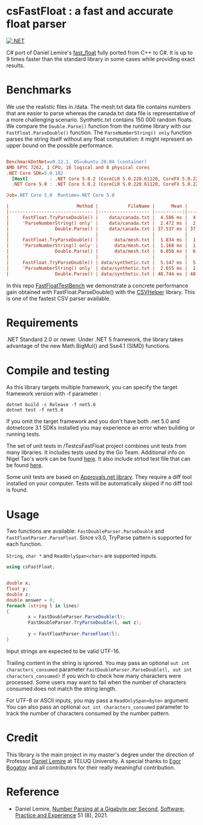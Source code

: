 # csFastFloat : a fast and accurate float parser
[![.NET](https://github.com/CarlVerret/csFastFloat/actions/workflows/dotnet.yml/badge.svg)](https://github.com/CarlVerret/csFastFloat/actions/workflows/dotnet.yml)

C# port of Daniel Lemire's [fast_float](https://github.com/fastfloat/fast_float)  fully ported from C++ to C#. It is up to 9 times faster than the standard library in some cases while providing exact results.



# Benchmarks

We use the realistic files  in /data. The mesh.txt data file contains numbers that are easier to parse whereas the canada.txt data file is representative of a more challenging scenario.  Synthetic.txt contains 150 000 random floats. We compare  the `Double.Parse()` function from the runtime library with our `FastFloat.ParseDouble()` function. The `ParseNumberString() only` function parses the string itself without any float computation: it might represent an upper bound on the possible performance.


``` ini

BenchmarkDotNet=v0.12.1, OS=ubuntu 20.04 (container)
AMD EPYC 7262, 1 CPU, 16 logical and 8 physical cores
.NET Core SDK=5.0.102
  [Host]        : .NET Core 5.0.2 (CoreCLR 5.0.220.61120, CoreFX 5.0.220.61120), X64 RyuJIT
  .NET Core 5.0 : .NET Core 5.0.2 (CoreCLR 5.0.220.61120, CoreFX 5.0.220.61120), X64 RyuJIT

Job=.NET Core 5.0  Runtime=.NET Core 5.0

|                         Method |           FileName |      Mean |       Min | Ratio | MFloat/s |     MB/s |
|------------------------------- |------------------- |----------:|----------:|------:|---------:|---------:|
|     FastFloat.TryParseDouble() |    data/canada.txt |  4.586 ms |  4.559 ms |  0.12 |    24.38 |   458.00 |
|     'ParseNumberString() only' |    data/canada.txt |  2.472 ms |  2.411 ms |  0.07 |    46.10 |   866.13 |
|                 Double.Parse() |    data/canada.txt | 37.537 ms | 37.159 ms |  1.00 |     2.99 |    56.19 |
|                                |                    |           |           |       |          |          |
|     FastFloat.TryParseDouble() |      data/mesh.txt |  1.834 ms |  1.834 ms |  0.27 |    39.81 |   338.05 |
|     'ParseNumberString() only' |      data/mesh.txt |  1.168 ms |  1.164 ms |  0.17 |    62.71 |   532.43 |
|                 Double.Parse() |      data/mesh.txt |  6.850 ms |  6.788 ms |  1.00 |    10.76 |    91.34 |
|                                |                    |           |           |       |          |          |
|     FastFloat.TryParseDouble() | data/synthetic.txt |  5.147 ms |  5.118 ms |  0.11 |    29.31 |   551.44 |
|     'ParseNumberString() only' | data/synthetic.txt |  2.655 ms |  2.653 ms |  0.05 |    56.54 |  1063.78 |
|                 Double.Parse() | data/synthetic.txt | 48.744 ms | 48.283 ms |  1.00 |     3.11 |    58.45 |

```

In this repo [FastFloatTestBench](https://github.com/CarlVerret/FastFloatTestBench) we demonstrate a concrete performance gain obtained with FastFloat.ParseDouble() with the [CSVHelper](https://github.com/JoshClose/CsvHelper) library.  This is one of the fastest CSV parser available.



# Requirements

.NET Standard 2.0 or newer. Under .NET 5 framework, the library takes advantage of the new Math.BigMul() and Sse4.1 (SIMD) functions.

# Compile and testing

As this library targets multiple framework, you can specify the target framework version with -f parameter :

``` command line
dotnet build -c Release -f net5.0
dotnet test -f net5.0

```
If you omit the target framework and you don't have both .net 5.0 and dotnetcore 3.1 SDKs installed you may experience an error when building or running tests.

The set of unit tests in /TestcsFastFloat project combines unit tests from many libraries.  It includes tests used by the Go Team.
Additional info on Nigel Tao's work can be found [here](https://nigeltao.github.io/blog/2020/eisel-lemire.html#testing).  It also include strtod test file that can be found [here](https://github.com/ahrvoje/numerics/blob/master/strtod/strtod_tests.toml).




Some unit tests are based on [Approvals.net library](https://github.com/approvals/ApprovalTests.Net).  They require a diff tool installed on your computer.  Tests will be automatically skiped if no diff tool is found.


# Usage

Two functions are available: `FastDoubleParser.ParseDouble` and `FastFloatParser.ParseFloat`. Since v3.0, TryParse pattern is supported for each function.

`String`, `char *`  and `ReadOnlySpan<char>` are supported inputs.

```C#
using csFastFloat;


double x;
float y;
double z;
double answer = 0;
foreach (string l in lines)
{
        x = FastDoubleParser.ParseDouble(l);
        FastDoubleParser.TryParseDouble(l, out z);
        
        y = FastFloatParser.ParseFloat(l);
}
```

Input strings are expected to be valid UTF-16.

Trailing content in the string is ignored.  You may pass an optional `out int characters_consumed` parameter
`FastDoubleParser.ParseDouble(l, out int characters_consumed)` if you wich to check how many characters were processed. Some users may want to fail when the number of characters consumed does not match the string length.


For UTF-8 or ASCII inputs, you may pass a `ReadOnlySpan<byte>` argument. You can also pass
an optional `out int characters_consumed` parameter to track the number of characters consumed
by the number pattern.




# Credit
This library is the main project in my master's degree under the direction of Professor [Daniel Lemire](https://github.com/lemire) at TELUQ University.
A special thanks to [Egor Bogatov](https://github.com/EgorBo) and all contributors for their really meaningful contribution.

# Reference

- Daniel Lemire, [Number Parsing at a Gigabyte per Second](https://arxiv.org/abs/2101.11408), [Software: Practice and Experience](https://onlinelibrary.wiley.com/doi/10.1002/spe.2984) 51 (8), 2021.
